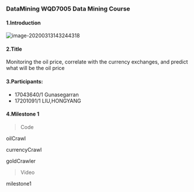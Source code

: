### DataMining WQD7005 Data Mining Course



#### 1.Introduction

![image-20200313143244318](https://tva1.sinaimg.cn/large/00831rSTgy1gcsafj84etj311y0sggr3.jpg)

#### 2.Title

   Monitoring the oil price, correlate with the currency exchanges, and predict what will be the oil price



#### 3.Participants:

- 17043640/1 Gunasegarran
- 17201091/1 LIU,HONGYANG



#### 4.Milestone 1



> Code

oilCrawl

currencyCrawl

goldCrawler



> Video

milestone1